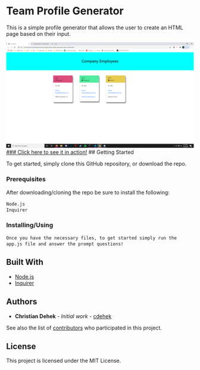 # Team Profile Generator

This is a simple profile generator that allows the user to create an HTML page based on their input.

<img src= "assets/demoimg.png">
<a href="https://drive.google.com/file/d/1gmyOvagCF8D_yLpjQUW7fTy5br_PrIXq/view">
### Click here to see it in action!</a>
## Getting Started

To get started, simply clone this GitHub repository, or download the repo.

### Prerequisites

After downloading/cloning the repo be sure to install the following:

```
Node.js
Inquirer
```

### Installing/Using
```
Once you have the necessary files, to get started simply run the app.js file and answer the prompt questions!
```


## Built With
* [Node.js](https://nodejs.org/en/)
* [Inquirer](https://www.npmjs.com/package/inquirer)

## Authors

* **Christian Dehek** - *Initial work* - [cdehek](https://github.com/cdehek)

See also the list of [contributors](https://github.com/cdehek/README-generator/contributors) who participated in this project.

## License

This project is licensed under the MIT License.
